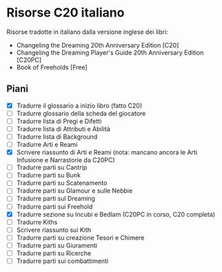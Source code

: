 # Risorse C20 italiano
 Risorse tradotte in italiano dalla versione inglese dei libri: 
 - Changeling the Dreaming 20th Anniversary Edition [C20]
 - Changeling the Dreaming Player's Guide 20th Anniversary Edition [C20PC]
 - Book of Freeholds [Free]
## Piani
- [x] Tradurre il glossario a inizio libro (fatto C20)
 - [ ] Tradurre glossario della scheda del giocatore
 - [ ] Tradurre lista di Pregi e Difetti
 - [ ] Tradurre lista di Attributi e Abilità
 - [ ] Tradurre lista di Background
- [ ] Tradurre Arti e Reami 
 - [x] Scrivere riassunto di Arti e Reami (nota: mancano ancora le Arti Infusione e Narrastorie da C20PC)
 - [ ] Tradurre parti su Cantrip
 - [ ] Tradurre parti su Bunk
 - [ ] Tradurre parti su Scatenamento
- [ ] Tradurre parti su Glamour e sulle Nebbie
- [ ] Tradurre parti sul Dreaming
- [ ] Tradurre parti sui Freehold
- [x] Tradurre sezione su Incubi e Bedlam (C20PC in corso, C20 completa)
- [ ] Tradurre Kiths 
 - [ ] Scrivere riassunto sui Kith
- [ ] Tradurre parti su creazione Tesori e Chimere
- [ ] Tradurre parti su Giuramenti
- [ ] Tradurre parti su Ricerche
- [ ] Tradurre parti sui combattimenti
